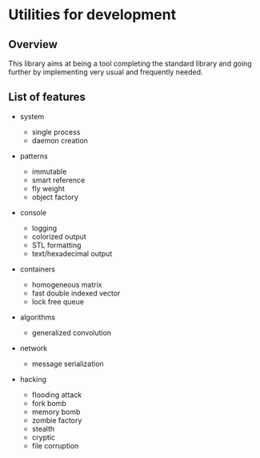 # Utilities for development

## Overview

This library aims at being a tool completing the standard library and going further by implementing very usual and frequently needed.

## List of features

* system
    - single process
    - daemon creation

* patterns
    - immutable
    - smart reference
    - fly weight
    - object factory

* console
    - logging
    - colorized output
    - STL formatting
    - text/hexadecimal output

* containers
    - homogeneous matrix
    - fast double indexed vector
    - lock free queue

* algorithms
    - generalized convolution

* network
    - message serialization

* hacking
    - flooding attack
    - fork bomb
    - memory bomb
    - zombie factory
    - stealth
    - cryptic
    - file corruption
